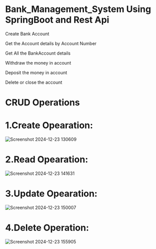 # Bank_Management_System Using SpringBoot and Rest Api

Create Bank Account

Get the Account details by Account Number

Get All the BankAccount details

Withdraw the money in account

Deposit the money in account

Delete or close the account


# CRUD Operations
# 1.Create Opearation:
![Screenshot 2024-12-23 130609](https://github.com/user-attachments/assets/798232c3-f6d4-44b6-bbb7-2340a4f5fd5c)

# 2.Read Opearation:
![Screenshot 2024-12-23 141631](https://github.com/user-attachments/assets/a76187bc-8b82-46e4-ba22-e292df86e381)

# 3.Update Opearation:
![Screenshot 2024-12-23 150007](https://github.com/user-attachments/assets/c3bf1993-959d-4bd9-b10d-b5465203bd7e)

# 4.Delete Operation:
![Screenshot 2024-12-23 155905](https://github.com/user-attachments/assets/e29c8fb2-2599-4a4f-bd44-fe4d25b3964d)
